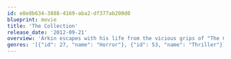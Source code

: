 ```yaml
---
id: e8e8b634-3888-4169-aba2-df377ab200d0
blueprint: movie
title: 'The Collection'
release_date: '2012-09-21'
overview: 'Arkin escapes with his life from the vicious grips of "The Collector" during an entrapment party where he adds beautiful Elena to his "Collection." Instead of recovering from the trauma, Arkin is suddenly abducted from the hospital by mercenaries hired by Elena''s wealthy father. Arkin is blackmailed to team up with the mercenaries and track down The Collector''s booby trapped warehouse and save Elena.'
genres: '[{"id": 27, "name": "Horror"}, {"id": 53, "name": "Thriller"}]'
---
```

